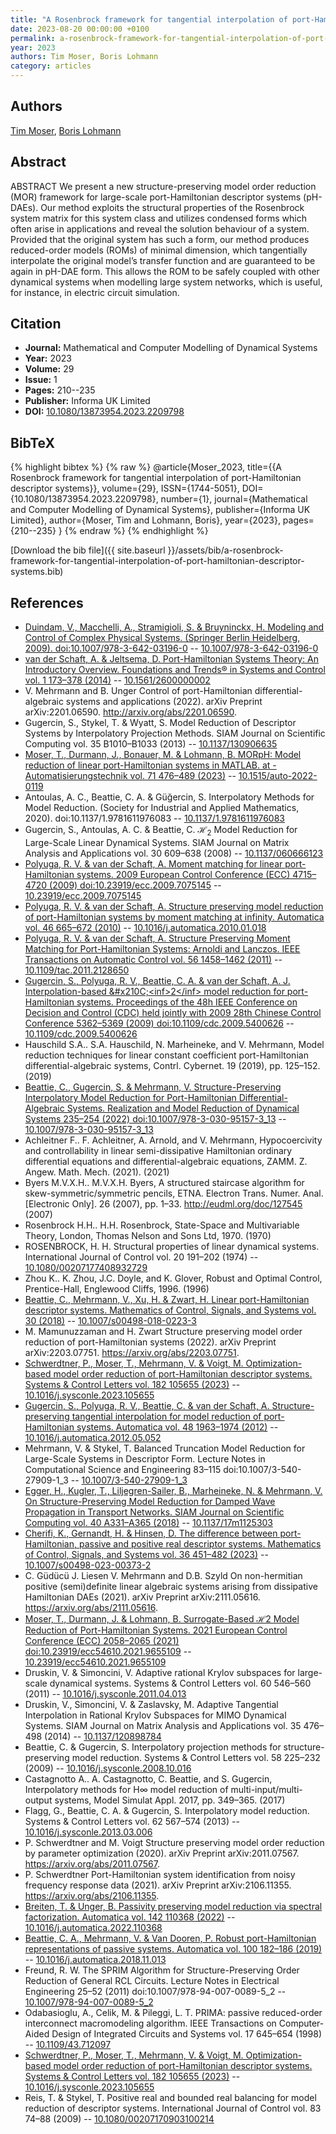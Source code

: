 ```yaml
---
title: "A Rosenbrock framework for tangential interpolation of port-Hamiltonian descriptor systems"
date: 2023-08-20 00:00:00 +0100
permalink: a-rosenbrock-framework-for-tangential-interpolation-of-port-hamiltonian-descriptor-systems
year: 2023
authors: Tim Moser, Boris Lohmann
category: articles
---
```

 
## Authors
[Tim Moser](authors/tim-moser), [Boris Lohmann](authors/boris-lohmann)
 
## Abstract
ABSTRACT We present a new structure-preserving model order reduction (MOR) framework for large-scale port-Hamiltonian descriptor systems (pH-DAEs). Our method exploits the structural properties of the Rosenbrock system matrix for this system class and utilizes condensed forms which often arise in applications and reveal the solution behaviour of a system. Provided that the original system has such a form, our method produces reduced-order models (ROMs) of minimal dimension, which tangentially interpolate the original model’s transfer function and are guaranteed to be again in pH-DAE form. This allows the ROM to be safely coupled with other dynamical systems when modelling large system networks, which is useful, for instance, in electric circuit simulation.
 
## Citation
- **Journal:** Mathematical and Computer Modelling of Dynamical Systems
- **Year:** 2023
- **Volume:** 29
- **Issue:** 1
- **Pages:** 210--235
- **Publisher:** Informa UK Limited
- **DOI:** [10.1080/13873954.2023.2209798](https://doi.org/10.1080/13873954.2023.2209798)
 
## BibTeX
{% highlight bibtex %}
{% raw %}
@article{Moser_2023,
  title={{A Rosenbrock framework for tangential interpolation of port-Hamiltonian descriptor systems}},
  volume={29},
  ISSN={1744-5051},
  DOI={10.1080/13873954.2023.2209798},
  number={1},
  journal={Mathematical and Computer Modelling of Dynamical Systems},
  publisher={Informa UK Limited},
  author={Moser, Tim and Lohmann, Boris},
  year={2023},
  pages={210--235}
}
{% endraw %}
{% endhighlight %}
 
[Download the bib file]({{ site.baseurl }}/assets/bib/a-rosenbrock-framework-for-tangential-interpolation-of-port-hamiltonian-descriptor-systems.bib)
 
## References
- [Duindam, V., Macchelli, A., Stramigioli, S. & Bruyninckx, H. Modeling and Control of Complex Physical Systems. (Springer Berlin Heidelberg, 2009). doi:10.1007/978-3-642-03196-0](modeling-and-control-of-complex-physical-systems) -- [10.1007/978-3-642-03196-0](https://doi.org/10.1007/978-3-642-03196-0)
- [van der Schaft, A. & Jeltsema, D. Port-Hamiltonian Systems Theory: An Introductory Overview. Foundations and Trends® in Systems and Control vol. 1 173–378 (2014)](port-hamiltonian-systems-theory-an-introductory-overview) -- [10.1561/2600000002](https://doi.org/10.1561/2600000002)
- V. Mehrmann and B. Unger Control of port-Hamiltonian differential-algebraic systems and applications (2022). arXiv Preprint arXiv:2201.06590. http://arxiv.org/abs/2201.06590.
- Gugercin, S., Stykel, T. & Wyatt, S. Model Reduction of Descriptor Systems by Interpolatory Projection Methods. SIAM Journal on Scientific Computing vol. 35 B1010–B1033 (2013) -- [10.1137/130906635](https://doi.org/10.1137/130906635)
- [Moser, T., Durmann, J., Bonauer, M. & Lohmann, B. MORpH: Model reduction of linear port-Hamiltonian systems in MATLAB. at - Automatisierungstechnik vol. 71 476–489 (2023)](morph-model-reduction-of-linear-port-hamiltonian-systems-in-matlab) -- [10.1515/auto-2022-0119](https://doi.org/10.1515/auto-2022-0119)
- Antoulas, A. C., Beattie, C. A. & Güğercin, S. Interpolatory Methods for Model Reduction. (Society for Industrial and Applied Mathematics, 2020). doi:10.1137/1.9781611976083 -- [10.1137/1.9781611976083](https://doi.org/10.1137/1.9781611976083)
- Gugercin, S., Antoulas, A. C. & Beattie, C. $\mathcal{H}_2$ Model Reduction for Large-Scale Linear Dynamical Systems. SIAM Journal on Matrix Analysis and Applications vol. 30 609–638 (2008) -- [10.1137/060666123](https://doi.org/10.1137/060666123)
- [Polyuga, R. V. & van der Schaft, A. Moment matching for linear port-Hamiltonian systems. 2009 European Control Conference (ECC) 4715–4720 (2009) doi:10.23919/ecc.2009.7075145](moment-matching-for-linear-port-hamiltonian-systems0) -- [10.23919/ecc.2009.7075145](https://doi.org/10.23919/ecc.2009.7075145)
- [Polyuga, R. V. & van der Schaft, A. Structure preserving model reduction of port-Hamiltonian systems by moment matching at infinity. Automatica vol. 46 665–672 (2010)](structure-preserving-model-reduction-of-port-hamiltonian-systems-by-moment-matching-at-infinity) -- [10.1016/j.automatica.2010.01.018](https://doi.org/10.1016/j.automatica.2010.01.018)
- [Polyuga, R. V. & van der Schaft, A. Structure Preserving Moment Matching for Port-Hamiltonian Systems: Arnoldi and Lanczos. IEEE Transactions on Automatic Control vol. 56 1458–1462 (2011)](structure-preserving-moment-matching-for-port-hamiltonian-systems-arnoldi-and-lanczos) -- [10.1109/tac.2011.2128650](https://doi.org/10.1109/tac.2011.2128650)
- [Gugercin, S., Polyuga, R. V., Beattie, C. A. & van der Schaft, A. J. Interpolation-based &amp;#x210C;&lt;inf&gt;2&lt;/inf&gt; model reduction for port-Hamiltonian systems. Proceedings of the 48h IEEE Conference on Decision and Control (CDC) held jointly with 2009 28th Chinese Control Conference 5362–5369 (2009) doi:10.1109/cdc.2009.5400626](interpolation-based-amp-x210c-lt-inf-gt-2-lt-inf-gt-model-reduction-for-port-hamiltonian-systems) -- [10.1109/cdc.2009.5400626](https://doi.org/10.1109/cdc.2009.5400626)
- Hauschild S.A.. S.A. Hauschild, N. Marheineke, and V. Mehrmann, Model reduction techniques for linear constant coefficient port-Hamiltonian differential-algebraic systems, Contrl. Cybernet. 19 (2019), pp. 125–152. (2019)
- [Beattie, C., Gugercin, S. & Mehrmann, V. Structure-Preserving Interpolatory Model Reduction for Port-Hamiltonian Differential-Algebraic Systems. Realization and Model Reduction of Dynamical Systems 235–254 (2022) doi:10.1007/978-3-030-95157-3_13](structure-preserving-interpolatory-model-reduction-for-port-hamiltonian-differential-algebraic-systems) -- [10.1007/978-3-030-95157-3_13](https://doi.org/10.1007/978-3-030-95157-3_13)
- Achleitner F.. F. Achleitner, A. Arnold, and V. Mehrmann, Hypocoercivity and controllability in linear semi-dissipative Hamiltonian ordinary differential equations and differential-algebraic equations, ZAMM. Z. Angew. Math. Mech. (2021). (2021)
- Byers M.V.X.H.. M.V.X.H. Byers, A structured staircase algorithm for skew-symmetric/symmetric pencils, ETNA. Electron Trans. Numer. Anal. [Electronic Only]. 26 (2007), pp. 1–33. http://eudml.org/doc/127545 (2007)
- Rosenbrock H.H.. H.H. Rosenbrock, State-Space and Multivariable Theory, London, Thomas Nelson and Sons Ltd, 1970. (1970)
- ROSENBROCK, H. H. Structural properties of linear dynamical systems. International Journal of Control vol. 20 191–202 (1974) -- [10.1080/00207177408932729](https://doi.org/10.1080/00207177408932729)
- Zhou K.. K. Zhou, J.C. Doyle, and K. Glover, Robust and Optimal Control, Prentice-Hall, Englewood Cliffs, 1996. (1996)
- [Beattie, C., Mehrmann, V., Xu, H. & Zwart, H. Linear port-Hamiltonian descriptor systems. Mathematics of Control, Signals, and Systems vol. 30 (2018)](linear-port-hamiltonian-descriptor-systems) -- [10.1007/s00498-018-0223-3](https://doi.org/10.1007/s00498-018-0223-3)
- M. Mamunuzzaman and H. Zwart Structure preserving model order reduction of port-Hamiltonian systems (2022). arXiv Preprint arXiv:2203.07751. https://arxiv.org/abs/2203.07751.
- [Schwerdtner, P., Moser, T., Mehrmann, V. & Voigt, M. Optimization-based model order reduction of port-Hamiltonian descriptor systems. Systems &amp; Control Letters vol. 182 105655 (2023)](optimization-based-model-order-reduction-of-port-hamiltonian-descriptor-systems) -- [10.1016/j.sysconle.2023.105655](https://doi.org/10.1016/j.sysconle.2023.105655)
- [Gugercin, S., Polyuga, R. V., Beattie, C. & van der Schaft, A. Structure-preserving tangential interpolation for model reduction of port-Hamiltonian systems. Automatica vol. 48 1963–1974 (2012)](structure-preserving-tangential-interpolation-for-model-reduction-of-port-hamiltonian-systems) -- [10.1016/j.automatica.2012.05.052](https://doi.org/10.1016/j.automatica.2012.05.052)
- Mehrmann, V. & Stykel, T. Balanced Truncation Model Reduction for Large-Scale Systems in Descriptor Form. Lecture Notes in Computational Science and Engineering 83–115 doi:10.1007/3-540-27909-1_3 -- [10.1007/3-540-27909-1_3](https://doi.org/10.1007/3-540-27909-1_3)
- [Egger, H., Kugler, T., Liljegren-Sailer, B., Marheineke, N. & Mehrmann, V. On Structure-Preserving Model Reduction for Damped Wave Propagation in Transport Networks. SIAM Journal on Scientific Computing vol. 40 A331–A365 (2018)](on-structure-preserving-model-reduction-for-damped-wave-propagation-in-transport-networks) -- [10.1137/17m1125303](https://doi.org/10.1137/17m1125303)
- [Cherifi, K., Gernandt, H. & Hinsen, D. The difference between port-Hamiltonian, passive and positive real descriptor systems. Mathematics of Control, Signals, and Systems vol. 36 451–482 (2023)](the-difference-between-port-hamiltonian-passive-and-positive-real-descriptor-systems) -- [10.1007/s00498-023-00373-2](https://doi.org/10.1007/s00498-023-00373-2)
- C. Güdücü J. Liesen V. Mehrmann and D.B. Szyld On non-hermitian positive (semi)definite linear algebraic systems arising from dissipative Hamiltonian DAEs (2021). arXiv Preprint arXiv:2111.05616. https://arxiv.org/abs/2111.05616.
- [Moser, T., Durmann, J. & Lohmann, B. Surrogate-Based ℋ2 Model Reduction of Port-Hamiltonian Systems. 2021 European Control Conference (ECC) 2058–2065 (2021) doi:10.23919/ecc54610.2021.9655109](surrogate-based-h-sup-2-sup-model-reduction-of-port-hamiltonian-systems) -- [10.23919/ecc54610.2021.9655109](https://doi.org/10.23919/ecc54610.2021.9655109)
- Druskin, V. & Simoncini, V. Adaptive rational Krylov subspaces for large-scale dynamical systems. Systems &amp; Control Letters vol. 60 546–560 (2011) -- [10.1016/j.sysconle.2011.04.013](https://doi.org/10.1016/j.sysconle.2011.04.013)
- Druskin, V., Simoncini, V. & Zaslavsky, M. Adaptive Tangential Interpolation in Rational Krylov Subspaces for MIMO Dynamical Systems. SIAM Journal on Matrix Analysis and Applications vol. 35 476–498 (2014) -- [10.1137/120898784](https://doi.org/10.1137/120898784)
- Beattie, C. & Gugercin, S. Interpolatory projection methods for structure-preserving model reduction. Systems &amp; Control Letters vol. 58 225–232 (2009) -- [10.1016/j.sysconle.2008.10.016](https://doi.org/10.1016/j.sysconle.2008.10.016)
- Castagnotto A.. A. Castagnotto, C. Beattie, and S. Gugercin, Interpolatory methods for H∞ model reduction of multi-input/multi-output systems, Model Simulat Appl. 2017, pp. 349–365. (2017)
- Flagg, G., Beattie, C. A. & Gugercin, S. Interpolatory model reduction. Systems &amp; Control Letters vol. 62 567–574 (2013) -- [10.1016/j.sysconle.2013.03.006](https://doi.org/10.1016/j.sysconle.2013.03.006)
- P. Schwerdtner and M. Voigt Structure preserving model order reduction by parameter optimization (2020). arXiv Preprint arXiv:2011.07567. https://arxiv.org/abs/2011.07567.
- P. Schwerdtner Port-Hamiltonian system identification from noisy frequency response data (2021). arXiv Preprint arXiv:2106.11355. https://arxiv.org/abs/2106.11355.
- [Breiten, T. & Unger, B. Passivity preserving model reduction via spectral factorization. Automatica vol. 142 110368 (2022)](passivity-preserving-model-reduction-via-spectral-factorization) -- [10.1016/j.automatica.2022.110368](https://doi.org/10.1016/j.automatica.2022.110368)
- [Beattie, C. A., Mehrmann, V. & Van Dooren, P. Robust port-Hamiltonian representations of passive systems. Automatica vol. 100 182–186 (2019)](robust-port-hamiltonian-representations-of-passive-systems) -- [10.1016/j.automatica.2018.11.013](https://doi.org/10.1016/j.automatica.2018.11.013)
- Freund, R. W. The SPRIM Algorithm for Structure-Preserving Order Reduction of General RCL Circuits. Lecture Notes in Electrical Engineering 25–52 (2011) doi:10.1007/978-94-007-0089-5_2 -- [10.1007/978-94-007-0089-5_2](https://doi.org/10.1007/978-94-007-0089-5_2)
- Odabasioglu, A., Celik, M. & Pileggi, L. T. PRIMA: passive reduced-order interconnect macromodeling algorithm. IEEE Transactions on Computer-Aided Design of Integrated Circuits and Systems vol. 17 645–654 (1998) -- [10.1109/43.712097](https://doi.org/10.1109/43.712097)
- [Schwerdtner, P., Moser, T., Mehrmann, V. & Voigt, M. Optimization-based model order reduction of port-Hamiltonian descriptor systems. Systems &amp; Control Letters vol. 182 105655 (2023)](optimization-based-model-order-reduction-of-port-hamiltonian-descriptor-systems) -- [10.1016/j.sysconle.2023.105655](https://doi.org/10.1016/j.sysconle.2023.105655)
- Reis, T. & Stykel, T. Positive real and bounded real balancing for model reduction of descriptor systems. International Journal of Control vol. 83 74–88 (2009) -- [10.1080/00207170903100214](https://doi.org/10.1080/00207170903100214)


